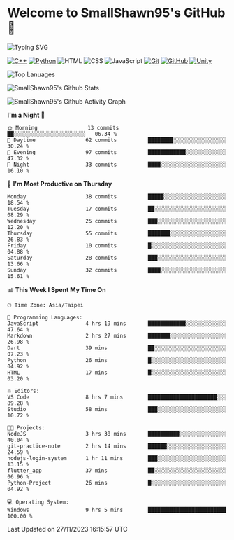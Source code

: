 # Welcome to SmallShawn95's GitHub 👋

![Typing SVG](https://readme-typing-svg.demolab.com/?lines=print("Hello,+world");cout+>>+"Hello,+world!"&center=true&size=22)

<!--
![GitHub User's Stars](https://img.shields.io/github/stars/smallshawn95?color=orange&label=Stars&labelColor=yellow)
![GitHub Followers](https://img.shields.io/github/followers/smallshawn95?color=orange&label=Followers&labelColor=FFDBAC)
-->

<!-- https://shields.io/, https://simpleicons.org/ -->
[![C++](https://img.shields.io/badge/-C++-00599C?style=flat-square&logo=cplusplus)](https://cplusplus.com/)
[![Python](https://img.shields.io/badge/-Python-3776AB?style=flat-square&logo=python&logoColor=ffffff)](https://www.python.org/)
![HTML](https://img.shields.io/badge/-HTML-E34F26?style=flat-square&logo=html5&logoColor=ffffff)
![CSS](https://img.shields.io/badge/-CSS-1572B6?style=flat-square&logo=css3)
![JavaScript](https://img.shields.io/badge/-JavaScript-F7DF1E?style=flat-square&logo=javascript&logoColor=ffffff)
[![Git](https://img.shields.io/badge/-Git-f05032?style=flat-square&logo=git&logoColor=ffffff)](https://git-scm.com/)
[![GitHub](https://img.shields.io/badge/-GitHub-181717?style=flat-square&logo=github)](https://github.com/)
[![Unity](https://img.shields.io/badge/-Unity-000000?style=flat-square&logo=unity)](https://unity.com/)

![Top Lanuages](https://github-readme-stats.vercel.app/api/top-langs/?username=smallshawn95&theme=holi&layout=donut)

![SmallShawn95's Github Stats](https://github-readme-stats.vercel.app/api?username=smallshawn95&theme=holi&show_icons=true)

![SmallShawn95's Github Activity Graph](https://github-readme-activity-graph.vercel.app/graph?username=smallshawn95&theme=tokyo-night)

<!-- ![SmallShawn95's WakaTime Stats](https://github-readme-stats.vercel.app/api/wakatime?username=smallshawn95) -->
<!-- ![Repositorie Card](https://github-readme-stats.vercel.app/api/pin/?username=smallshawn95&repo=Python-Discord-Bot-Course&theme=holi) -->
<!-- ![Repositorie Card](https://github-readme-stats.vercel.app/api/pin/?username=smallshawn95&repo=ZeroJudge-Code&theme=holi) -->

<!--START_SECTION:waka-->
**I'm a Night 🦉** 

```text
🌞 Morning                13 commits          ██░░░░░░░░░░░░░░░░░░░░░░░   06.34 % 
🌆 Daytime                62 commits          ████████░░░░░░░░░░░░░░░░░   30.24 % 
🌃 Evening                97 commits          ████████████░░░░░░░░░░░░░   47.32 % 
🌙 Night                  33 commits          ████░░░░░░░░░░░░░░░░░░░░░   16.10 % 
```
📅 **I'm Most Productive on Thursday** 

```text
Monday                   38 commits          █████░░░░░░░░░░░░░░░░░░░░   18.54 % 
Tuesday                  17 commits          ██░░░░░░░░░░░░░░░░░░░░░░░   08.29 % 
Wednesday                25 commits          ███░░░░░░░░░░░░░░░░░░░░░░   12.20 % 
Thursday                 55 commits          ███████░░░░░░░░░░░░░░░░░░   26.83 % 
Friday                   10 commits          █░░░░░░░░░░░░░░░░░░░░░░░░   04.88 % 
Saturday                 28 commits          ███░░░░░░░░░░░░░░░░░░░░░░   13.66 % 
Sunday                   32 commits          ████░░░░░░░░░░░░░░░░░░░░░   15.61 % 
```


📊 **This Week I Spent My Time On** 

```text
🕑︎ Time Zone: Asia/Taipei

💬 Programming Languages: 
JavaScript               4 hrs 19 mins       ████████████░░░░░░░░░░░░░   47.64 % 
Markdown                 2 hrs 27 mins       ███████░░░░░░░░░░░░░░░░░░   26.98 % 
Dart                     39 mins             ██░░░░░░░░░░░░░░░░░░░░░░░   07.23 % 
Python                   26 mins             █░░░░░░░░░░░░░░░░░░░░░░░░   04.92 % 
HTML                     17 mins             █░░░░░░░░░░░░░░░░░░░░░░░░   03.20 % 

🔥 Editors: 
VS Code                  8 hrs 7 mins        ██████████████████████░░░   89.28 % 
Studio                   58 mins             ███░░░░░░░░░░░░░░░░░░░░░░   10.72 % 

🐱‍💻 Projects: 
NodeJS                   3 hrs 38 mins       ██████████░░░░░░░░░░░░░░░   40.04 % 
git-practice-note        2 hrs 14 mins       ██████░░░░░░░░░░░░░░░░░░░   24.59 % 
nodejs-login-system      1 hr 11 mins        ███░░░░░░░░░░░░░░░░░░░░░░   13.15 % 
flutter_app              37 mins             ██░░░░░░░░░░░░░░░░░░░░░░░   06.96 % 
Python-Project           26 mins             █░░░░░░░░░░░░░░░░░░░░░░░░   04.92 % 

💻 Operating System: 
Windows                  9 hrs 5 mins        █████████████████████████   100.00 % 
```


 Last Updated on 27/11/2023 16:15:57 UTC
<!--END_SECTION:waka-->

<!--
**smallshawn95/smallshawn95** is a ✨ _special_ ✨ repository because its `README.md` (this file) appears on your GitHub profile.

- 🔭 I’m currently working on ...
- 🌱 I’m currently learning ...
- 👯 I’m looking to collaborate on ...
- 🤔 I’m looking for help with ...
- 💬 Ask me about ...
- 📫 How to reach me: ...
- 😄 Pronouns: ...
- ⚡ Fun fact: ...
-->
